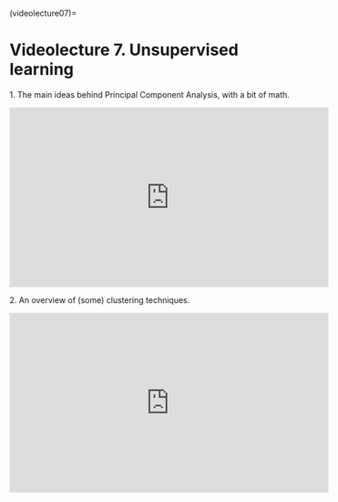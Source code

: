 (videolecture07)=

# Videolecture 7. Unsupervised learning

1\. The main ideas behind Principal Component Analysis, with a bit of math.

<p align="center"><iframe width="560" height="315" style='' src="https://www.youtube.com/embed/-AswHf7h0I4" title="YouTube video player" frameborder="0" allow="accelerometer; autoplay; clipboard-write; encrypted-media; gyroscope; picture-in-picture" allowfullscreen></iframe></p>

2\. An overview of (some) clustering techniques.

<p align="center"><iframe width="560" height="315" style='' src="https://www.youtube.com/embed/eVplCo-w4XE" title="YouTube video player" frameborder="0" allow="accelerometer; autoplay; clipboard-write; encrypted-media; gyroscope; picture-in-picture" allowfullscreen></iframe></p>
